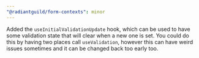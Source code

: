 ```yaml
---
"@radiantguild/form-contexts": minor
---
```


Added the `useInitialValidationUpdate` hook, which can be used to have some validation state that will clear when a new one is set. You could do this by having two places call `useValidation`, however this can have weird issues sometimes and it can be changed back too early too.
